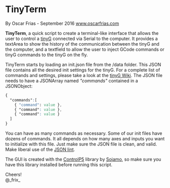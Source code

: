 # TinyTerm
By Oscar Frias - September 2016
www.oscarfrias.com

__TinyTerm__, a quick script to create a terminal-like interface that allows the user to control a [tinyG](http://synthetos.myshopify.com/products/tinyg) connected via Serial to the computer. It provides a textArea to show the history of the communication between the tinyG and the computer, and a textfield to allow the user to inject GCode commands or tinyG commands to the tinyG on the fly.

TinyTerm starts by loading an init.json file from the /data folder. This JSON file contains all the desired init settings for the tinyG. For a complete list of commands and settings, please take a look at the [tinyG Wiki](https://github.com/synthetos/TinyG/wiki/TinyG-Configuration-for-Firmware-Version-0.97). The JSON file needs to have a JSONArray named _"commands"_ contained in a JSONObject:

```css
{
  "commands":[
    { "command": value },
    { "command": value },
    { "command": value }
  ]
}
```

You can have as many commands as necessary. Some of our init files have dozens of commands. It all depends on how many axes and inputs you want to initialize with this file. Just make sure the JSON file is clean, and valid. Make liberal use of the [JSON lint](jsonlint.com).

The GUI is created with the [ControlP5](http://www.sojamo.de/libraries/controlP5/) library by [Sojamo](https://github.com/sojamo), so make sure you have this library installed before running this script.

Cheers!<br>
@\_frix_
